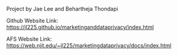 Project by Jae Lee and Behartheja Thondapi

Github Website Link: https://jl225.github.io/marketinganddataprivacy/index.html

AFS Website Link: https://web.njit.edu/~jl225/marketingdataprivacy/docs/index.html